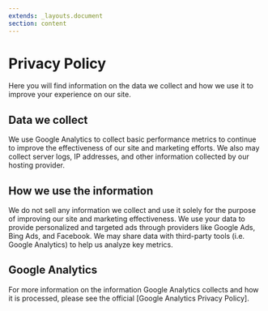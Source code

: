 ```yaml
---
extends: _layouts.document
section: content
---
```


# Privacy Policy

Here you will find information on the data we collect and how we use it to improve your experience on our site.

## Data we collect

We use Google Analytics to collect basic performance metrics to continue to improve the effectiveness of our site and marketing efforts. We also may collect server logs, IP addresses, and other information collected by our hosting provider.

## How we use the information

We do not sell any information we collect and use it solely for the purpose of improving our site and marketing effectiveness. We use your data to provide personalized and targeted ads through providers like Google Ads, Bing Ads, and Facebook. We may share data with third-party tools (i.e. Google Analytics) to help us analyze key metrics.

## Google Analytics

For more information on the information Google Analytics collects and how it is processed, please see the official [Google Analytics Privacy Policy].
